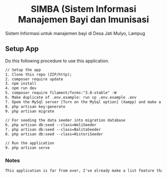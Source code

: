 <h1 align="center">SIMBA (Sistem Informasi Manajemen Bayi dan Imunisasi</h1>

<p>Sistem Informasi untuk manajemen bayi di Desa Jati Mulyo, Lampug</p>

<h2>Setup App</h2>
Do this following procedure to use this application.

```xml
// Setup the app
1. Clone this repo (ZIP/http);
2. composer require update
3. npm install
4. npm run dev
5. composer require filament/forms:"3.0-stable" -W
6. Make duplicate of .env.example: run cp .env.example .env
7. Opem the MySql server [Turn on the MySql option] (Xampp) and make a database same on the DB_DATABASE .env file.
8. php artisan key:generate
9. php artisan migrate
   
// For seeding the data seeder into migration database
6. php artisan db:seed --class=WaliSeeder
7. php artisan db:seed --class=BalitaSeeder
8. php artisan db:seed --class=HistoriSeeder

// Run the application
9. php artisan serve
```


<h3>Notes</h3>

```xml
This application is far from over, I've already make a list feature that should be implemented in the notes.markdown. You can go look for that
```

